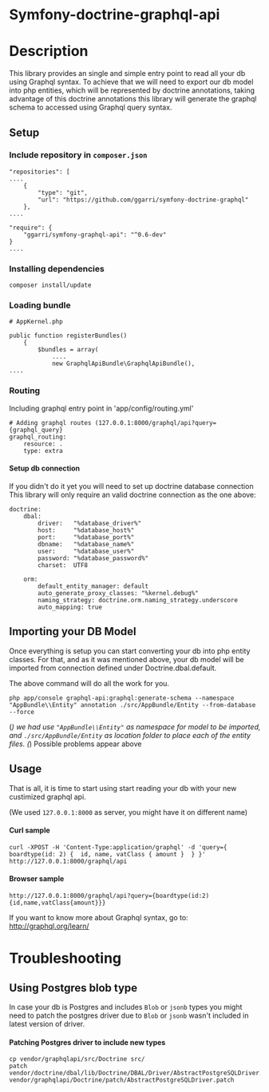 Symfony-doctrine-graphql-api
=====

# Description
This library provides an single and simple entry point to read all your db using Graphql syntax.
To achieve that we will need to export our db model into php entities, which will be represented
  by doctrine annotations, taking advantage of this doctrine annotations this library will generate
  the graphql schema to accessed using Graphql query syntax.

## Setup

### Include repository in `composer.json`

```
"repositories": [
....
    {
        "type": "git",
        "url": "https://github.com/ggarri/symfony-doctrine-graphql"
    },
....

"require": {
    "ggarri/symfony-graphql-api": "^0.6-dev"
}
....
```

### Installing dependencies
```
composer install/update
```

### Loading bundle
```
# AppKernel.php

public function registerBundles()
    {
        $bundles = array(
            ....
            new GraphqlApiBundle\GraphqlApiBundle(),
....
```

### Routing
Including graphql entry point in 'app/config/routing.yml'
```
# Adding graphql routes (127.0.0.1:8000/graphql/api?query={graphql_query}
graphql_routing:
    resource: .
    type: extra
```


#### Setup db connection
If you didn't do it yet you will need to set up doctrine database connection This library will only require an valid doctrine connection as the one above:
```
doctrine:
    dbal:
        driver:   "%database_driver%"
        host:     "%database_host%"
        port:     "%database_port%"
        dbname:   "%database_name%"
        user:     "%database_user%"
        password: "%database_password%"
        charset:  UTF8

    orm:
        default_entity_manager: default
        auto_generate_proxy_classes: "%kernel.debug%"
        naming_strategy: doctrine.orm.naming_strategy.underscore
        auto_mapping: true
```

## Importing your DB Model

Once everything is setup you can start converting your db into php entity classes.
For that, and as it was mentioned above, your db model will be imported from connection defined under Doctrine.dbal.default.

The above command will do all the work for you.  

```
php app/console graphql-api:graphql:generate-schema --namespace "AppBundle\\Entity" annotation ./src/AppBundle/Entity --from-database --force
```

(*) we had use `"AppBundle\\Entity"` as namespace for model to be imported, and `./src/AppBundle/Entity` 
as location folder to place each of the entity files.
(*) Possible problems appear above


## Usage

That is all, it is time to start using start reading your db with your new custimized graphql api.

(We used `127.0.0.1:8000` as server, you might have it on different name)

#### Curl sample
```
curl -XPOST -H 'Content-Type:application/graphql' -d 'query={  boardtype(id: 2) {  id, name, vatClass { amount }  } }' http://127.0.0.1:8000/graphql/api
```

#### Browser sample
```
http://127.0.0.1:8000/graphql/api?query={boardtype(id:2){id,name,vatClass{amount}}}
```

If you want to know more about Graphql syntax, go to: http://graphql.org/learn/

# Troubleshooting

## Using Postgres blob type
In case your db is Postgres and includes `Blob` or `jsonb` types you might need to patch the 
postgres driver due to `Blob` or `jsonb` wasn't included in latest version of driver.

#### Patching Postgres driver to include new types
``` 
cp vendor/graphqlapi/src/Doctrine src/
patch vendor/doctrine/dbal/lib/Doctrine/DBAL/Driver/AbstractPostgreSQLDriver.php vendor/graphqlapi/Doctrine/patch/AbstractPostgreSQLDriver.patch
```
